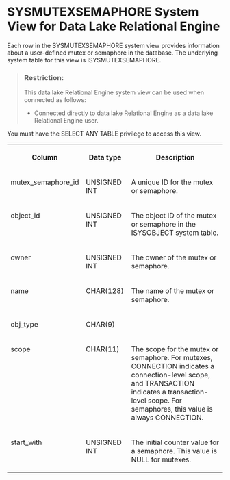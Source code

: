 <!-- loio817d38646ce2101484b2a89df7e62454 -->

# SYSMUTEXSEMAPHORE System View for Data Lake Relational Engine

Each row in the SYSMUTEXSEMAPHORE system view provides information about a user-defined mutex or semaphore in the database. The underlying system table for this view is ISYSMUTEXSEMAPHORE.



> ### Restriction:  
> This data lake Relational Engine system view can be used when connected as follows:
> 
> -   Connected directly to data lake Relational Engine as a data lake Relational Engine user.



You must have the SELECT ANY TABLE privilege to access this view.


<table>
<tr>
<th valign="top">

Column



</th>
<th valign="top">

Data type



</th>
<th valign="top">

Description



</th>
</tr>
<tr>
<td valign="top">

mutex\_semaphore\_id



</td>
<td valign="top">

UNSIGNED INT



</td>
<td valign="top">

A unique ID for the mutex or semaphore.



</td>
</tr>
<tr>
<td valign="top">

object\_id



</td>
<td valign="top">

UNSIGNED INT



</td>
<td valign="top">

The object ID of the mutex or semaphore in the ISYSOBJECT system table.



</td>
</tr>
<tr>
<td valign="top">

owner



</td>
<td valign="top">

UNSIGNED INT



</td>
<td valign="top">

The owner of the mutex or semaphore.



</td>
</tr>
<tr>
<td valign="top">

name



</td>
<td valign="top">

CHAR\(128\)



</td>
<td valign="top">

The name of the mutex or semaphore.



</td>
</tr>
<tr>
<td valign="top">

obj\_type



</td>
<td valign="top">

CHAR\(9\)



</td>
<td valign="top">



</td>
</tr>
<tr>
<td valign="top">

scope



</td>
<td valign="top">

CHAR\(11\)



</td>
<td valign="top">

The scope for the mutex or semaphore. For mutexes, CONNECTION indicates a connection-level scope, and TRANSACTION indicates a transaction-level scope. For semaphores, this value is always CONNECTION.



</td>
</tr>
<tr>
<td valign="top">

start\_with



</td>
<td valign="top">

UNSIGNED INT



</td>
<td valign="top">

The initial counter value for a semaphore. This value is NULL for mutexes.



</td>
</tr>
</table>

